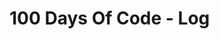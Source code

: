 # 100 Days Of Code - Log

<!-- TEMPLETE
## Day : October 2018

**Thoughts before starting:**

**Today's progress:**

**Thoughts after completing:**

**Next day rough plan:**t
-->
